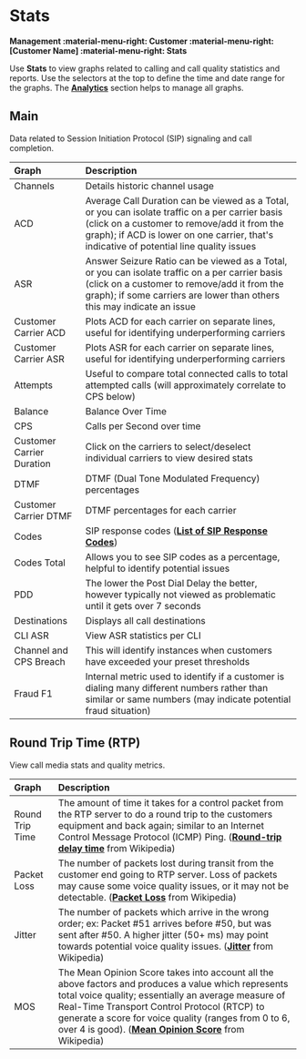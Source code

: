 # Stats
**Management :material-menu-right: Customer :material-menu-right: [Customer Name] :material-menu-right: Stats**

Use **Stats** to view graphs related to calling and call quality statistics and reports. Use the selectors at the top to define the time and date range for the graphs. The [**Analytics**](https://docs.connexcs.com/developers/analytics/) section helps to manage all graphs.

## Main
Data related to Session Initiation Protocol (SIP) signaling and call completion.  

|Graph|Description |
|:------------|:-------------------------------------------------|
|Channels |Details historic channel usage|
|ACD|Average Call Duration can be viewed as a Total, or you can isolate traffic on a per carrier basis (click on a customer to remove/add it from the graph); if ACD is lower on one carrier, that's indicative of potential line quality issues|
|ASR |Answer Seizure Ratio can be viewed as a Total, or you can isolate traffic on a per carrier basis (click on a customer to remove/add it from the graph); if some carriers are lower than others this may indicate an issue|
|Customer Carrier ACD|Plots ACD for each carrier on separate lines, useful for identifying underperforming carriers|
|Customer Carrier ASR|Plots ASR for each carrier on separate lines, useful for identifying underperforming carriers|
|Attempts |Useful to compare total connected calls to total attempted calls (will approximately correlate to CPS below)|
|Balance |Balance Over Time|
|CPS | Calls per Second over time|
|Customer Carrier Duration |Click on the carriers to select/deselect individual carriers to view desired stats|
|DTMF |DTMF (Dual Tone Modulated Frequency) percentages|
|Customer Carrier DTMF |DTMF percentages for each carrier|
|Codes |SIP response codes ([**List of SIP Response Codes**](https://en.wikipedia.org/wiki/List_of_SIP_response_codes))|
|Codes Total|Allows you to see SIP codes as a percentage, helpful to identify potential issues|
|PDD |The lower the Post Dial Delay the better, however typically not viewed as problematic until it gets over 7 seconds|
|Destinations |Displays all call destinations|
|CLI ASR |View ASR statistics per CLI|
|Channel and CPS Breach |This will identify instances when customers have exceeded your preset thresholds|
|Fraud F1 |Internal metric used to identify if a customer is dialing many different numbers rather than similar or same numbers (may indicate potential fraud situation)|


## Round Trip Time (RTP)
View call media stats and quality metrics. 

|Graph|Description |
|:------------|:-------------------------------------------------|
|Round Trip Time |The amount of time it takes for a control packet from the RTP server to do a round trip to the customers equipment and back again; similar to an Internet Control Message Protocol (ICMP) Ping. ([**Round-trip delay time**](https://en.wikipedia.org/wiki/Round-trip_delay_time) from Wikipedia)|
|Packet Loss |The number of packets lost during transit from the customer end going to RTP server. Loss of packets may cause some voice quality issues, or it may not be detectable. ([**Packet Loss**](https://en.wikipedia.org/wiki/Packet_loss) from Wikipedia) |
|Jitter |The number of packets which arrive in the wrong order; ex: Packet #51 arrives before #50, but was sent after #50. A higher jitter (50+ ms) may point towards potential voice quality issues. ([**Jitter**](https://en.wikipedia.org/wiki/Jitter) from Wikipedia)|
|MOS |The Mean Opinion Score takes into account all the above factors and produces a value which represents total voice quality; essentially an average measure of Real-Time Transport Control Protocol (RTCP) to generate a score for voice quality (ranges from 0 to 6, over 4 is good). ([**Mean Opinion Score**](https://en.wikipedia.org/wiki/Mean_opinion_score) from Wikipedia)|

